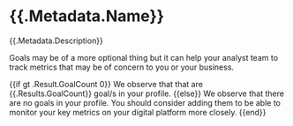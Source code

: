# {{.Metadata.Name}}

{{.Metadata.Description}}

Goals may be of a more optional thing but it can help your analyst team to track metrics that may be of concern to you or your business.

{{if gt .Result.GoalCount 0}} We observe that that are {{.Results.GoalCount}} goal/s in your profile. 
{{else}}
We observe that there are no goals in your profile. You should consider adding them to be able to monitor your key metrics on your digital platform more closely.
{{end}}